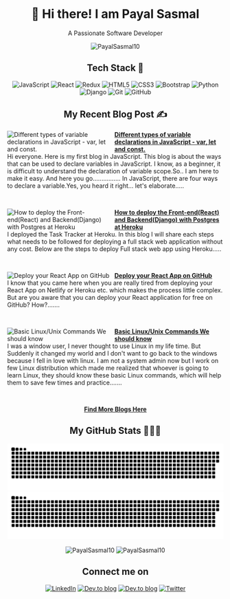 
# <h1 align="center"> 👋 Hi there! I am Payal Sasmal </h1>
<!-- [![Open Source Love](https://badges.frapsoft.com/os/v3/open-source.svg?v=103)](https://github.com/PayalSasmal10) [![](https://cdn.rawgit.com/sindresorhus/awesome/d7305f38d29fed78fa85652e3a63e154dd8e8829/media/badge.svg)](https://github.com/PayalSasmal10)
[![Javascript](https://badges.frapsoft.com/javascript/code/javascript.svg?v=101)](https://github.com/ellerbrock/javascript-badges/)
![Blogger](https://img.shields.io/badge/Blogger-FF5722?logo=blogger&logoColor=white) -->
<!-- <br> <br> -->
<p align="center">A Passionate Software Developer</p>
<p align="center"> <img src="https://komarev.com/ghpvc/?username=PayalSasmal10&label=Profile%20views&color=0e75b6&style=flat" alt="PayalSasmal10" /> </p>
<h2 align="center">Tech Stack 🚀</h2>
  <p align="center">
  <img alt="JavaScript" src="https://img.shields.io/badge/javascript-%23323330.svg?style=for-the-badge&logo=javascript&logoColor=%23F7DF1E"/>
  <img alt="React" src="https://img.shields.io/badge/react-%2320232a.svg?style=for-the-badge&logo=react&logoColor=%2361DAFB"/>
  <img alt="Redux" src="https://img.shields.io/badge/redux-%23593d88.svg?style=for-the-badge&logo=redux&logoColor=white"/>
<!--   <img alt="NodeJS" src="https://img.shields.io/badge/node.js-%2343853D.svg?style=for-the-badge&logo=node-dot-js&logoColor=white"/>
  <img alt="Express.js" src="https://img.shields.io/badge/express.js-%23404d59.svg?style=for-the-badge&logo=express&logoColor=%2361DAFB"/> -->
  <img alt="HTML5" src="https://img.shields.io/badge/html5-%23E34F26.svg?style=for-the-badge&logo=html5&logoColor=white"/>
  <img alt="CSS3" src="https://img.shields.io/badge/css3-%231572B6.svg?style=for-the-badge&logo=css3&logoColor=white"/>
<!--   <img alt="SASS" src="https://img.shields.io/badge/SASS-hotpink.svg?style=for-the-badge&logo=SASS&logoColor=white"/>
  <img alt="TailwindCSS" src="https://img.shields.io/badge/tailwindcss-%2338B2AC.svg?style=for-the-badge&logo=tailwind-css&logoColor=white"/> -->
  <img alt="Bootstrap" src="https://img.shields.io/badge/bootstrap-%23563D7C.svg?style=for-the-badge&logo=bootstrap&logoColor=white"/>
<!--   <img alt="Material UI" src="https://img.shields.io/badge/materialui-%230081CB.svg?style=for-the-badge&logo=material-ui&logoColor=white"/>
  <img alt="Ant-Design" src="https://img.shields.io/badge/-AntDesign-%230170FE?style=for-the-badge&logo=ant-design&logoColor=white"/> -->
  <img alt="Python" src="https://img.shields.io/badge/python-%2314354C.svg?style=for-the-badge&logo=python&logoColor=white"/>
  <img alt="Django" src="https://img.shields.io/badge/django-%23092E20.svg?style=for-the-badge&logo=django&logoColor=white"/>
  <img alt="Git" src="https://img.shields.io/badge/git-%23F05033.svg?style=for-the-badge&logo=git&logoColor=white"/>
  <img alt="GitHub" src="https://img.shields.io/badge/github-%23121011.svg?style=for-the-badge&logo=github&logoColor=white"/>
  </p>


<h2 align="center">My Recent Blog Post ✍️ </h2>
<p align="left">
<a href="https://dev.to/payalsasmal/different-types-of-variable-declarations-in-javascript-var-let-and-const-5gi0" title="Different types of variable declarations in JavaScript - var, let and const."><img src="https://dev-to-uploads.s3.amazonaws.com/uploads/articles/nop9rdfi1e1exqzox6wl.jpeg" alt="Different types of variable declarations in JavaScript - var, let and const." width="250px" align="left" /></a>
<a href="https://dev.to/payalsasmal/different-types-of-variable-declarations-in-javascript-var-let-and-const-5gi0" title="Different types of variable declarations in JavaScript - var, let and const."><strong>Different types of variable declarations in JavaScript - var, let and const.</strong></a>
<br/> Hi everyone. Here is my first blog in JavaScript. This blog is about the ways that can be used to declare variables in JavaScript. I know, as a beginner, it is difficult to understand the declaration of variable scope.So.. I am here to make it easy. And here you go................
In JavaScript, there are four ways to declare a variable.Yes, you heard it right... let's elaborate.....
</p><br/> 
 
<p align="left">
<a href="https://dev.to/payalsasmal/how-to-deploy-the-front-endreact-and-backenddjango-with-postgres-at-heroku-4lo1" title="How to deploy the Front-end(React) and Backend(Django) with Postgres at Heroku"><img src="https://dev-to-uploads.s3.amazonaws.com/uploads/articles/e4m8e82ydttyzx2xly7k.png" alt="How to deploy the Front-end(React) and Backend(Django) with Postgres at Heroku" width="250px" align="left" /></a>
<a href="https://dev.to/payalsasmal/how-to-deploy-the-front-endreact-and-backenddjango-with-postgres-at-heroku-4lo1" title="How to deploy the Front-end(React) and Backend(Django) with Postgres at Heroku"><strong>How to deploy the Front-end(React) and Backend(Django) with Postgres at Heroku</strong></a>
<br/> I deployed the Task Tracker at Heroku. In this blog I will share each steps what needs to be followed for deploying a full stack web application without any cost. Below are the steps to deploy Full stack web app using Heroku.....
</p><br/> 
 
<p align="left">
<a href="https://dev.to/payalsasmal/deploy-your-react-app-on-github-3i26" title="Deploy your React App on GitHub"><img src="https://dev-to-uploads.s3.amazonaws.com/uploads/articles/mqezc2fn1ozsguu826jj.png" alt="Deploy your React App on GitHub" width="250px" align="left" /></a>
<a href="https://dev.to/payalsasmal/deploy-your-react-app-on-github-3i26" title="Deploy your React App on GitHub"><strong>Deploy your React App on GitHub</strong></a>
<br/> I know that you came here when you are really tired from deploying your React App on Netlify or Heroku etc. which makes the process little complex.
But are you aware that you can deploy your React application for free on GitHub? How?.......
</p> <br/> 

<p align="left">
<a href="https://dev.to/payalsasmal/basic-linux-unix-commands-we-should-know-12f5" title="Basic Linux/Unix Commands We should know"><img src="https://dev-to-uploads.s3.amazonaws.com/i/o6xvc5grjlpnpu8qmw3p.png" alt="Basic Linux/Unix Commands We should know" width="250px" align="left" /></a>
<a href="https://dev.to/payalsasmal/basic-linux-unix-commands-we-should-know-12f5" title="Basic Linux/Unix Commands We should know"><strong>Basic Linux/Unix Commands We should know</strong></a>
<br/> I was a window user, I never thought to use Linux in my life time. But Suddenly it changed my world and I don't want to go back to the windows because I fell in love with linux. I am not a system admin now but I work on few Linux distribution which made me realized that whoever is going to learn Linux, they should know these basic Linux commands, which will help them to save few times and practice.......
</p>  <br/>

<p align="center">
 <a href="https://dev.to/payalsasmal" title="dev.to dashboard"><strong>Find More Blogs Here</strong></a>
 </p>


<h2 align="center">My GitHub Stats 👩🏻‍💻 </h2>
<div align="center">

![github contribution grid snake animation](https://raw.githubusercontent.com/PayalSasmal10/PayalSasmal10/output/github-contribution-grid-snake-dark.svg#gh-dark-mode-only)
![github contribution grid snake animation](https://raw.githubusercontent.com/PayalSasmal10/PayalSasmal10/output/github-contribution-grid-snake.svg#gh-light-mode-only)

<img src="https://github-readme-stats.vercel.app/api/top-langs?username=PayalSasmal10&layout=compact&include_all_commits=true&count_private=true&show_icons=true&line_height=20&title_color=7A7ADB&icon_color=2234AE&text_color=D3D3D3&bg_color=0,000000,130F40" alt="PayalSasmal10" />

<img src="https://github-readme-stats.vercel.app/api?username=PayalSasmal10&show_icons=true&line_height=20&title_color=7A7ADB&icon_color=2234AE&text_color=D3D3D3&bg_color=0,000000,130F40&include_all_commits=true&count_private=true" alt="PayalSasmal10" />


<h2 align="center">Connect me on</h2>

<p align="center">
  <a href="https://www.linkedin.com/in/payalsasmal/"><img alt="LinkedIn" src="https://img.shields.io/badge/linkedin-%230077B5.svg?style=for-the-badge&logo=linkedin&logoColor=white"></a>
  <a href="https://dev.to/payalsasmal"><img alt="Dev.to blog" src="https://img.shields.io/badge/dev.to-payalsasmal?style=for-the-badge&logo=dev.to&logoColor=white" ></a>
  <a href="https://payalsasmal.hashnode.dev/"><img alt="Dev.to blog" src="https://img.shields.io/badge/Hashnode-2962FF?style=for-the-badge&logo=hashnode&logoColor=white" ></a>
  <a href="https://twitter.com/payalsasmal"><img alt="Twitter" src="https://img.shields.io/badge/twitter-%231DA1F2.svg?style=for-the-badge&logo=Twitter&logoColor=white" ></a>
</p>

